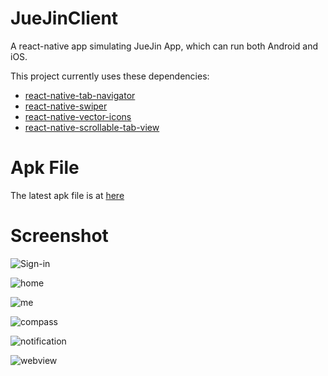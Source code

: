 # JueJinClient

A react-native app simulating JueJin App, which can run both Android and iOS.

This project currently uses these dependencies:
- [react-native-tab-navigator](https://github.com/exponentjs/react-native-tab-navigator)
- [react-native-swiper](https://github.com/leecade/react-native-swiper)
- [react-native-vector-icons](https://github.com/oblador/react-native-vector-icons)
- [react-native-scrollable-tab-view](https://github.com/skv-headless/react-native-scrollable-tab-view)

# Apk File

The latest apk file is at [here](https://github.com/wangdicoder/JueJinClient/blob/master/android/app/app-release.apk)

# Screenshot

![Sign-in](https://github.com/wangdicoder/JueJinClient/raw/master/screenshot/signin.png)

![home](https://github.com/wangdicoder/JueJinClient/raw/master/screenshot/home.png)

![me](https://github.com/wangdicoder/JueJinClient/raw/master/screenshot/me.png)

![compass](https://github.com/wangdicoder/JueJinClient/raw/master/screenshot/compass.png)

![notification](https://github.com/wangdicoder/JueJinClient/raw/master/screenshot/notification.png)

![webview](https://github.com/wangdicoder/JueJinClient/raw/master/screenshot/webview.png)
